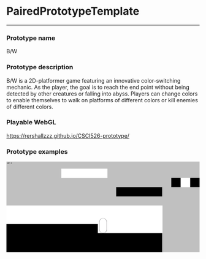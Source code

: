 # PairedPrototypeTemplate

---

### Prototype name

B/W



### Prototype description

B/W is a 2D-platformer game featuring an innovative color-switching mechanic. As the player, the goal is to reach the end point without being detected by other creatures or falling into abyss. Players can change colors to enable themselves to walk on platforms of different colors or kill enemies of different colors. 



### Playable WebGL

<a href="https://rershallzzz.github.io/CSCI526-prototype/">https://rershallzzz.github.io/CSCI526-prototype/</a>

### Prototype examples

![image-20240208174940584](./image-20240208174940584.png)
